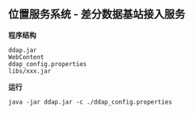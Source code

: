 位置服务系统 - 差分数据基站接入服务
------
**程序结构**
```
ddap.jar
WebContent
ddap_config.properties
libs/xxx.jar
```
**运行**
```
java -jar ddap.jar -c ./ddap_config.properties
```
